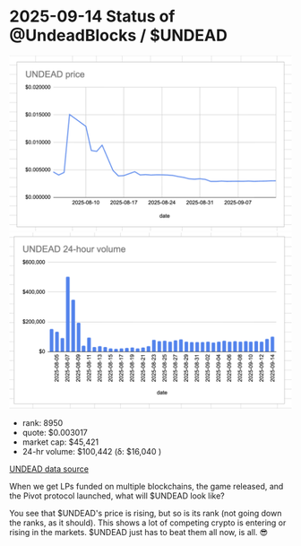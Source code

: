 # 2025-09-14 Status of @UndeadBlocks / $UNDEAD 

![$UNDEAD rank](imgs/01a-rank.png) 
![$UNDEAD quote](imgs/01b-quote.png) 
![$UNDEAD market captalization](imgs/01c-cap.png) 
![$UNDEAD 24-hour volume](imgs/01d-vol.png) 

* rank: 8950 
* quote: $0.003017 
* market cap: $45,421 
* 24-hr volume: $100,442 (δ: $16,040 ) 


[UNDEAD data source](https://www.coingecko.com/en/coins/undead-blocks) 



When we get LPs funded on multiple blockchains, the game released, and the Pivot protocol launched, what will $UNDEAD look like? 

You see that $UNDEAD's price is rising, but so is its rank (not going down the ranks, as it should). This shows a lot of competing crypto is entering or rising in the markets. $UNDEAD just has to beat them all now, is all. 😎

